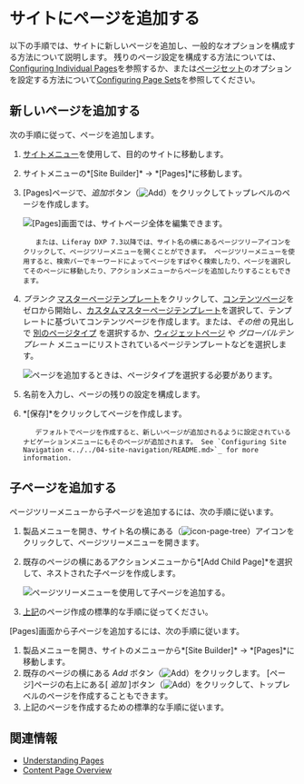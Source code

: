# サイトにページを追加する

以下の手順では、サイトに新しいページを追加し、一般的なオプションを構成する方法について説明します。 残りのページ設定を構成する方法については、[Configuring Individual Pages](../page-settings/configuring-individual-pages.md)を参照するか、または[ページセット](../understanding-pages/understanding-pages.md#page-sets)のオプションを設定する方法について[Configuring Page Sets](../page-settings/configuring-page-sets.md)を参照してください。

## 新しいページを追加する

次の手順に従って、ページを追加します。

1.  [サイトメニュー](../../../getting-started/navigating-dxp.md#site-menu)を使用して、目的のサイトに移動します。

2.  サイトメニューの*[Site Builder]* → *[Pages]*に移動します。

3.  [Pages]ページで、*追加*ボタン（![Add](../../../images/icon-add.png)）をクリックしてトップレベルのページを作成します。

    ![[Pages]画面では、サイトページ全体を編集できます。](./adding-a-page-to-a-site/images/01.png)

    ``` tip::
       または、Liferay DXP 7.3以降では、サイト名の横にあるページツリーアイコンをクリックして、ページツリーメニューを開くことができます。 ページツリーメニューを使用すると、検索バーでキーワードによってページをすばやく検索したり、ページを選択してそのページに移動したり、アクションメニューからページを追加したりすることもできます。
    ```

4.  *ブランク* [マスターページテンプレート](../defining-headers-and-footers/master-page-templates.md)をクリックして、[コンテンツページ](../understanding-pages/understanding-pages.md#page-types)をゼロから開始し、[カスタムマスターページテンプレート](../defining-headers-and-footers/creating-a-master-page-template.md)を選択して、テンプレートに基づいてコンテンツページを作成します。または、*その他* の見出しで [別のページタイプ](../understanding-pages/other-page-types.md) を選択するか、[ウィジェットページ](../understanding-pages/understanding-pages.md#widget-pages) や *グローバルテンプレート* メニューにリストされているページテンプレートなどを選択します。

    ![ページを追加するときは、ページタイプを選択する必要があります。](./adding-a-page-to-a-site/images/04.png)

5.  名前を入力し、ページの残りの設定を構成します。

6.  *[保存]*をクリックしてページを作成します。

    ``` tip::
       デフォルトでページを作成すると、新しいページが追加されるように設定されているナビゲーションメニューにもそのページが追加されます。 See `Configuring Site Navigation <../../04-site-navigation/README.md>`_ for more information.
    ```

## 子ページを追加する

ページツリーメニューから子ページを追加するには、次の手順に従います。

1.  製品メニューを開き、サイト名の横にある（![icon-page-tree](../../../images/icon-page-tree.png)）アイコンをクリックして、ページツリーメニューを開きます。

2.  既存のページの横にあるアクションメニューから*[Add Child Page]*を選択して、ネストされた子ページを作成します。

    ![ページツリーメニューを使用して子ページを追加する。](adding-a-page-to-a-site/images/05.png)

3.  [上記](#adding-a-new-page)のページ作成の標準的な手順に従ってください。

[Pages]画面から子ページを追加するには、次の手順に従います。

1.  製品メニューを開き、サイトのメニューから*[Site Builder]* → *[Pages]*に移動します。
2.  既存のページの横にある *Add* ボタン（![Add](../../../images/icon-add-app.png)）をクリックします。 [ページ]ページの右上にある[ *追加* ]ボタン（![Add](../../../images/icon-add.png)）をクリックして、トップレベルのページを作成することもできます。
3.  上記のページを作成するための標準的な手順に従います。

## 関連情報

  - [Understanding Pages](../understanding-pages/understanding-pages.md)
  - [Content Page Overview](../building-and-managing-content-pages/content-pages-overview.md)
